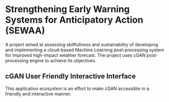 # Strengthening Early Warning Systems for Anticipatory Action (SEWAA)  

A project aimed at assessing skillfullness and sustainability of developing and implementing a cloud-based Machine Learning post-processing system for improved high-impact weather forecast.  The project uses cGAN post-processing engine to achieve its objectives.

## cGAN User Friendly Interactive Interface  
This application ecosystem is an effort to make cGAN accessible in a friendly and interactive manner.  